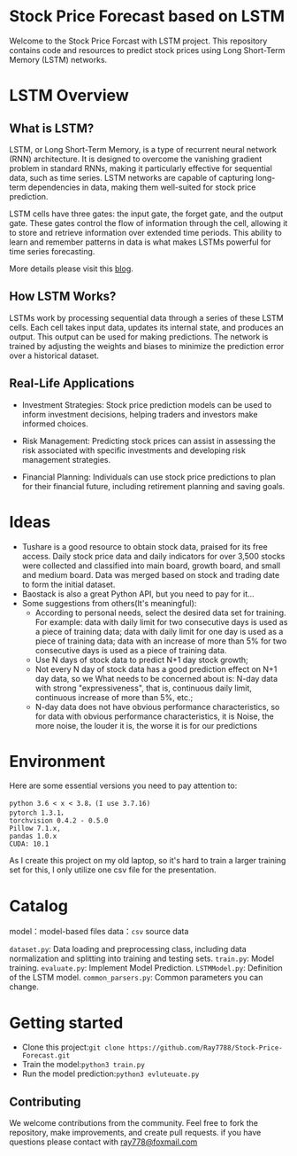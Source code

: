 Stock Price Forecast based on LSTM
=====
Welcome to the Stock Price Forcast with LSTM project. This repository contains code and resources to predict stock prices using Long Short-Term Memory (LSTM) networks. 

# LSTM Overview
## What is LSTM?
LSTM, or Long Short-Term Memory, is a type of recurrent neural network (RNN) architecture. It is designed to overcome the vanishing gradient problem in standard RNNs, making it particularly effective for sequential data, such as time series. LSTM networks are capable of capturing long-term dependencies in data, making them well-suited for stock price prediction.

LSTM cells have three gates: the input gate, the forget gate, and the output gate. These gates control the flow of information through the cell, allowing it to store and retrieve information over extended time periods. This ability to learn and remember patterns in data is what makes LSTMs powerful for time series forecasting.

More details please visit this [blog](https://colah.github.io/posts/2015-08-Understanding-LSTMs/).

## How LSTM Works?
LSTMs work by processing sequential data through a series of these LSTM cells. Each cell takes input data, updates its internal state, and produces an output. This output can be used for making predictions. The network is trained by adjusting the weights and biases to minimize the prediction error over a historical dataset.

## Real-Life Applications
* Investment Strategies: Stock price prediction models can be used to inform investment decisions, helping traders and investors make informed choices.

* Risk Management: Predicting stock prices can assist in assessing the risk associated with specific investments and developing risk management strategies.

* Financial Planning: Individuals can use stock price predictions to plan for their financial future, including retirement planning and saving goals.

# Ideas
* Tushare is a good resource to obtain stock data, praised for its free access. Daily stock price data and daily indicators for over 3,500 stocks were collected and classified into main board, growth board, and small and medium board. Data was merged based on stock and trading date to form the initial dataset.
* Baostack is also a great Python API, but you need to pay for it...
* Some suggestions from others(It's meaningful): 
  * According to personal needs, select the desired data set for training. For example: data with daily limit for two consecutive days is used as a piece of training data; data with daily limit for one day is used as a piece of training data; data with an increase of more than 5% for two consecutive days is used as a piece of training data. 
  * Use N days of stock data to predict N+1 day stock growth; 
  * Not every N day of stock data has a good prediction effect on N+1 day data, so we What needs to be concerned about is: N-day data with strong "expressiveness", that is, continuous daily limit, continuous increase of more than 5%, etc.; 
  * N-day data does not have obvious performance characteristics, so for data with obvious performance characteristics, it is Noise, the more noise, the louder it is, the worse it is for our predictions


# Environment
Here are some essential versions you need to pay attention to:
```
python 3.6 < x < 3.8，(I use 3.7.16)
pytorch 1.3.1，
torchvision 0.4.2 - 0.5.0 
Pillow 7.1.x,
pandas 1.0.x
CUDA: 10.1
```
As I create this project on my old laptop, so it's hard to train a larger training set for this, I only utilize one csv file for the presentation.

# Catalog
model：model-based files 
data：`csv` source data

`dataset.py`: Data loading and preprocessing class, including data normalization and splitting into training and testing sets.
`train.py`: Model training.
`evaluate.py`: Implement Model Prediction.
`LSTMModel.py`: Definition of the LSTM model.
`common_parsers.py`: Common parameters you can change.

# Getting started
- Clone this project:`git clone https://github.com/Ray7788/Stock-Price-Forecast.git`
- Train the model:`python3 train.py`
- Run the model prediction:`python3 evluteuate.py`

## Contributing
We welcome contributions from the community. Feel free to fork the repository, make improvements, and create pull requests. 
if you have questions please contact with ray778@foxmail.com
